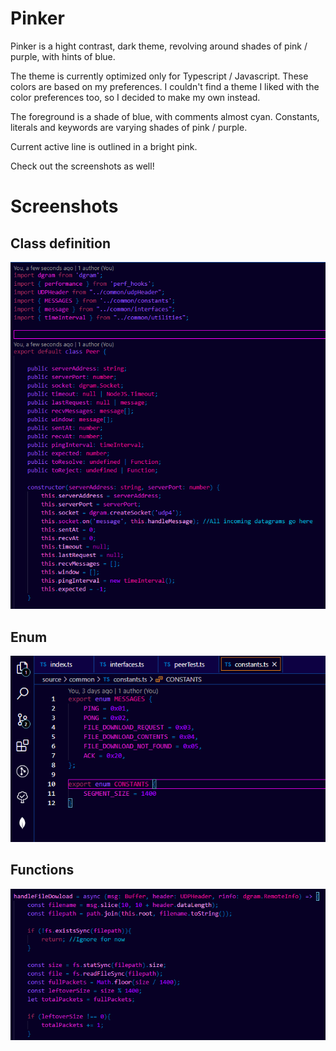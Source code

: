 # Pinker

Pinker is a hight contrast, dark theme, revolving around shades of pink / purple, with hints of blue.

The theme is currently optimized only for Typescript / Javascript. These colors are based on my preferences. I couldn't find a theme I liked with the color preferences too, so I decided to make my own instead.

The foreground is a shade of blue, with comments almost cyan. Constants, literals and keywords are varying shades of pink / purple. 

Current active line is outlined in a bright pink.

Check out the screenshots as well!

# Screenshots

## Class definition

<img src="images/class.png" />

## Enum

<img src="images/enum.png">

## Functions

<img src="images/function.png">
